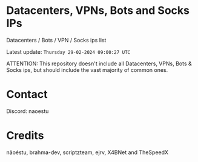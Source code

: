 # Datacenters, VPNs, Bots and Socks IPs
 
Datacenters / Bots / VPN / Socks ips list

Latest update: `Thursday 29-02-2024 09:00:27 UTC` 

ATTENTION: This repository doesn't include all Datacenters, VPNs, Bots & Socks ips, 
but should include the vast majority of common ones.

# Contact
Discord: naoestu

# Credits
nãoéstu, brahma-dev, scriptzteam, ejrv, X4BNet and TheSpeedX
